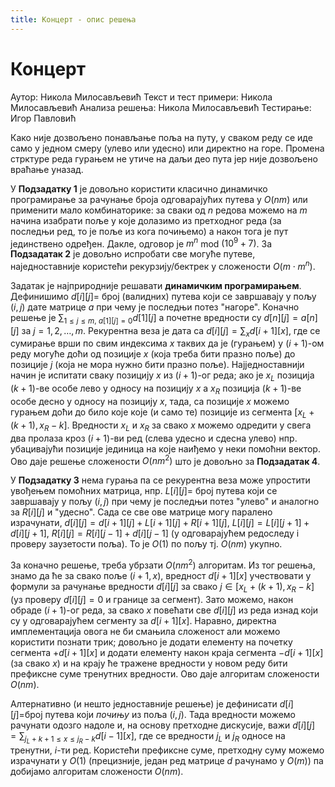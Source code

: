 ```yaml
---
title: Концерт - опис решења
---
```


# Концерт

Аутор: Никола Милосављевић
Текст и тест примери: Никола Милосављевић
Анализа решења: Никола Милосављевић
Тестирање: Игор Павловић

Како није дозвољено понављање поља на путу, у сваком реду се иде само у једном смеру (улево или удесно) или директно на горе. Промена стрктуре реда гурањем не утиче на даљи део пута јер није дозвољено враћање уназад.

У **Подзадатку 1** је довољно користити класично динамичко програмирање за рачунање броја одговарајућих путева у $O(nm)$ или применити мало комбинаторике: за сваки од $n$ редова можемо на $m$ начина изабрати поље у које долазимо из претходног реда (за последњи ред, то је поље из кога почињемо) а након тога је пут јединствено одређен. Дакле, одговор је $m^n$ mod $(10^9 + 7)$. За **Подзадатак 2** је довољно испробати све могуће путеве, наједноставније користећи рекурзију/бектрек у сложености $O(m\cdot m^n)$.

Задатак је најприродније решавати **динамичким програмирањем**. Дефинишимо $d[i][j] =$ број (валидних) путева који се завршавају у пољу $(i,j)$ дате матрице $a$ при чему је последњи потез "нагоре". Коначно решење је $\sum_{1 \leq j \leq m, \  a[1][j]=0} d[1][j]$ а почетне вредности су $d[n][j] = a[n][j]$ за $j=1,2,\ldots,m$. Рекурентна веза је дата са $d[i][j] =\sum_x d[i+1][x]$, где се сумирање врши по свим индексима $x$ таквих да је (гурањем) у $(i+1)$-ом реду могуће доћи од позиције $x$ (која треба бити празно поље) до позиције $j$ (која не мора нужно бити празно поље). Најједноставнији начин је испитати сваку позицију $x$ из $(i+1)$-ог реда; ако је $x_L$ позиција $(k+1)$-ве особе лево  у односу на позицију $x$ а $x_R$ позиција $(k+1)$-ве особе десно  у односу на позицију $x$, тада, са позиције $x$ можемо гурањем доћи до било које које (и само те) позиције из сегмента $[x_L+(k+1), x_R-k]$. Вредности $x_L$ и $x_R$ за свако $x$ можемо одредити у свега два пролаза кроз $(i+1)$-ви ред (слева удесно и сдесна улево) нпр. убацивајући позиције јединица на које наиђемо у неки помоћни вектор. Ово даје решење сложености $O(nm^2)$ што је довољно за **Подзадатак 4**.

У **Подзадатку 3** нема гурања па се рекурентна веза може упростити увођењем помоћних матрица, нпр. $L[i][j]=$ број путева који се завршавају у пољу $(i,j)$ при чему је последњи потез "улево" и аналогно за $R[i][j]$ и "удесно". Сада се све ове матрице могу паралено израчунати, $d[i][j] = d[i+1][j]+L[i+1][j]+R[i+1][j]$, $L[i][j] = L[i][j+1]+d[i][j+1]$, $R[i][j] = R[i][j-1]+d[i][j-1]$ (у одговарајућем редоследу i проверу заузетости поља). То је $O(1)$ по пољу тј. $O(nm)$ укупно.

За коначно решење, треба убрзати $O(nm^2)$ алгоритам. Из тог решења, знамо да ће за свако поље $(i+1,x)$, вредност $d[i+1][x]$ учествовати у формули за рачунање вредности $d[i][j]$ за свако $j\in[x_L+(k+1),x_R-k]$ (уз проверу $d[i][j]=0$ и границе за сегмент). Зато можемо, након обраде $(i+1)$-ог реда, за свако $x$ повећати све $d[i][j]$ из реда изнад који су у одговарајућем сегменту за $d[i+1][x]$. Наравно, директна имплементација овога не би смањила сложеност али можемо користити познати трик; довољно је додати елементу на почетку сегмента $+d[i+1][x]$ и додати елементу након краја сегмента $-d[i+1][x]$ (за свако $x$) и на крају ће тражене вредности у новом реду бити префиксне суме тренутних вредности. Ово даје алгоритам сложености $O(nm)$.

Алтернативно (и нешто једноставније решење) је дефинисати $d[i][j]=$број путева који *почињу* из поља $(i,j)$. Тада вредности можемо рачунати одозго надоле и, на основу претходне дискусије, важи $d[i][j] = \sum_{j_L + k + 1 \leq x \leq j_R - k} d[i-1][x]$, где се вредности $j_L$ и $j_R$ односе на тренутни, $i$-ти ред. Користећи префиксне суме, претходну суму можемо израчунати у $O(1)$ (прецизније, један ред матрице $d$ рачунамо у $O(m)$) па добијамо алгоритам сложености $O(nm)$.





